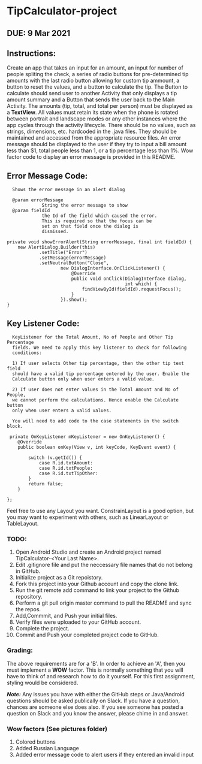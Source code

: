 # TipCalculator-project

## DUE: 9 Mar 2021

## Instructions:

Create an app that takes an input for an amount, an input for number of people spliting the check, a series of radio buttons for pre-determined tip amounts with the last radio button allowing for custom tip ammount, a button to reset the values, and a button to calculate the tip. The Button to calculate should send user to another Activity that only displays a tip amount summary and a Button that sends the user back to the Main Activity. The amounts (tip, total, and total per person) must be displayed as a **TextView**. All values must retain its state when the phone is rotated between portrait and landscape modes or any other instances where the app cycles through the activity lifecycle. There should be no values, such as strings, dimensions, etc. hardcoded in the .java files. They should be maintained and accessed from the appropriate resource files. An error message should be displayed to the user if they try to input a bill amount less than $1, total people less than 1, or a tip percentage less than 1%. Wow factor code to display an error message is provided in this README.

## Error Message Code:
      Shows the error message in an alert dialog
    
      @param errorMessage
                 String the error message to show
      @param fieldId
                 the Id of the field which caused the error.
                 This is required so that the focus can be
                 set on that field once the dialog is
                 dismissed.
     
    private void showErrorAlert(String errorMessage, final int fieldId) {
        new AlertDialog.Builder(this)
                .setTitle("Error")
                .setMessage(errorMessage)
                .setNeutralButton("Close",
                        new DialogInterface.OnClickListener() {
                            @Override
                            public void onClick(DialogInterface dialog,
                                                int which) {
                                findViewById(fieldId).requestFocus();
                            }
                        }).show();
    }


## Key Listener Code:
      KeyListener for the Total Amount, No of People and Other Tip Percentage
      fields. We need to apply this key listener to check for following
      conditions:
     
      1) If user selects Other tip percentage, then the other tip text field
      should have a valid tip percentage entered by the user. Enable the
      Calculate button only when user enters a valid value.
     
      2) If user does not enter values in the Total Amount and No of People,
      we cannot perform the calculations. Hence enable the Calculate button
      only when user enters a valid values.
      
      You will need to add code to the case statements in the switch block.
     
     private OnKeyListener mKeyListener = new OnKeyListener() {
        @Override
        public boolean onKey(View v, int keyCode, KeyEvent event) {

            switch (v.getId()) {
                case R.id.txtAmount:
                case R.id.txtPeople:
                case R.id.txtTipOther:
            }
            return false;
        }

    };

Feel free to use any Layout you want. ConstrainLayout is a good option, but you may want to experiment with others, such as LinearLayout or TableLayout.

### TODO:
1. Open Android Studio and create an Android project named TipCalculator-\<Your Last Name\>.
2. Edit .gitignore file and put the neccessary file names that do not belong in GitHub.
3. Initialize project as a Git repoistory.
4. Fork this project into your Github account and copy the clone link.
5. Run the git remote add command to link your project to the Github repository.
6. Perform a git pull origin master command to pull the README and sync the repos.
7. Add,Commmit, and Push your initial files.
8. Verify files were uploaded to your GitHub account.
6. Complete the project.
7. Commit and Push your completed project code to GitHub. 
 
 ### Grading:
 
 The above requirements are for a 'B'. In order to achieve an 'A', then you must implement a **WOW** factor. This is normally something that you will have to think of and research how to do it yourself. For this first assignment, styling would be considered. 
 
 ***Note:*** Any issues you have with either the GitHub steps or Java/Android questions should be asked publically on Slack. If you have a question, chances are someone else does also. If you see someone has posted a question on Slack and you know the answer, please chime in and answer.

 ### Wow factors (See pictures folder)
 1. Colored buttons
 2. Added Russian Language
 3. Added error message code to alert users if they entered an invalid input

